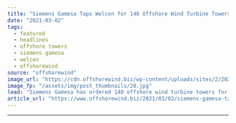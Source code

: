 ```yaml
---
title: "Siemens Gamesa Taps Welcon for 140 Offshore Wind Turbine Towers"
date: "2021-03-02"
tags: 
  - featured
  - headlines
  - offshore towers
  - siemens gamesa
  - welcon
  - offshorewind
source: "offshorewind"
image_url: "https://cdn.offshorewind.biz/wp-content/uploads/sites/2/2021/03/02135004/Siemens-Gamesa-Taps-Welcon-for-140-Offshore-Wind-Turbine-Towers.jpg"
image_fp: "/assets/img/post_thumbnails/20.jpg"
lead: "Siemens Gamesa has ordered 140 offshore wind turbine towers for three different projects at"
article_url: "https://www.offshorewind.biz/2021/03/02/siemens-gamesa-taps-welcon-for-140-offshore-wind-turbine-towers/"
---
```


---
